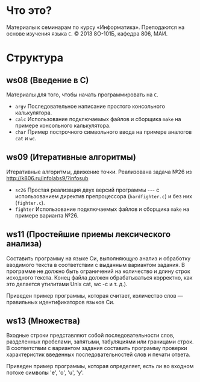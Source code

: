 # Что это?

Материалы к семинарам по курсу «Информатика».
Преподаются на основе изучения языка `C`. 
© 2013 8О-101Б, кафедра 806, МАИ.

# Структура

## ws08 (Введение в C)

Материалы для того, чтобы начать программировать на `С`.

* `argv`    Последовательное написание простого консольного калькулятора.
* `calc`    Использование подключаемых файлов и сборщика `make` на примере консольного калькулятора.
* `char`    Пример построчного символьного ввода на примере аналогов `cat` и `wc`.

## ws09 (Итеративные алгоритмы)

Итеративные алгоритмы, движение точки.
Реализована задача №26 из http://k806.ru/infolabs9/?infosub

* `sc26`    Простая реализация двух версий программы --- с использованием директив  препроцессора  (`hardfighter.c`) и без них (`fighter.c`).
* `fighter` Использование подключаемых файлов и сборщика `make` на примере варианта №26.


## ws11 (Простейшие приемы лексического анализа)

Составить программу на языке Си, выполняющую анализ и обработку вводимого 
текста в соответствии с выданным вариантом задания. 
В программе не должно быть ограничений на количество 
и длину строк исходного текста. 
Конец файла должен обрабатываться корректно, 
как это делается утилитами Unix cat, wc -c и т. д.).

Приведен пример программы, которая считает, 
количество слов — правильных идентификаторов языков Си.

## ws13 (Множества)

Входные строки представляют собой последовательности слов, 
разделенных пробелами, запятыми, табуляциями или границами строк. 
В соответствии с вариантом задания составить программу проверки 
характеристик введенных последовательностей слов и печати ответа.

Приведен пример программы, которая определяет, 
есть ли во входном потоке символы 'e', 'o', 'u', 'y'.